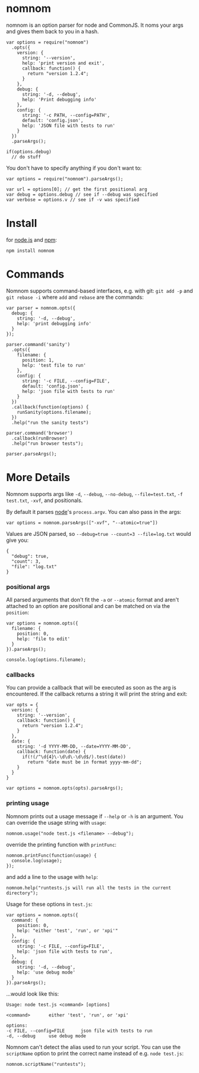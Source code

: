 # nomnom
nomnom is an option parser for node and CommonJS. It noms your args and gives them back to you in a hash.

	var options = require("nomnom")
	  .opts({
	    version: {
	      string: '--version',
	      help: 'print version and exit',
	      callback: function() {
	        return "version 1.2.4";
	      }
	    },
	    debug: {
	      string: '-d, --debug',
	      help: 'Print debugging info'
	    },
	    config: {
	      string: '-c PATH, --config=PATH',
	      default: 'config.json',
	      help: 'JSON file with tests to run'
	    }
	  })
	  .parseArgs();

	if(options.debug)
	  // do stuff
	
You don't have to specify anything if you don't want to:

	var options = require("nomnom").parseArgs();

	var url = options[0]; // get the first positional arg
	var debug = options.debug // see if --debug was specified
	var verbose = options.v // see if -v was specified

# Install
for [node.js](http://nodejs.org/) and [npm](http://github.com/isaacs/npm):

	npm install nomnom

# Commands
Nomnom supports command-based interfaces, e.g. with git: `git add -p` and `git rebase -i` where `add` and `rebase` are the commands:

	var parser = nomnom.opts({
	  debug: {
	    string: '-d, --debug',
	    help: 'print debugging info'
	  }
	});

	parser.command('sanity')
	  .opts({
	    filename: {
	      position: 1,
	      help: 'test file to run'
	    },
	    config: {
	      string: '-c FILE, --config=FILE',
	      default: 'config.json',
	      help: 'json file with tests to run'
	    }
	  })
	  .callback(function(options) {
	    runSanity(options.filename);
	  })
	  .help("run the sanity tests")
	
	parser.command('browser')
	  .callback(runBrowser)
	  .help("run browser tests");
	
	parser.parseArgs();

# More Details
Nomnom supports args like `-d`, `--debug`, `--no-debug`, `--file=test.txt`, `-f test.txt`, `-xvf`, and positionals.

By default it parses [node](http://nodejs.org/)'s `process.argv`. You can also pass in the args:

	var options = nomnom.parseArgs(["-xvf", "--atomic=true"])
	
Values are JSON parsed, so `--debug=true --count=3 --file=log.txt` would give you:

	{
	  "debug": true,
	  "count": 3,
	  "file": "log.txt"
	}
	
### positional args
All parsed arguments that don't fit the `-a` or `--atomic` format and aren't attached to an option are positional and can be matched on via the `position`:

	var options = nomnom.opts({
	  filename: {
	    position: 0,
	    help: 'file to edit'
	  }
	}).parseArgs();
	
	console.log(options.filename);
	
### callbacks
You can provide a callback that will be executed as soon as the arg is encountered. If the callback returns a string it will print the string and exit:

	var opts = {
	  version: {
	    string: '--version',
	    callback: function() {
	      return "version 1.2.4";
	    }
	  },
	  date: {
	    string: '-d YYYY-MM-DD, --date=YYYY-MM-DD',
	    callback: function(date) {
	      if(!(/^\d{4}\-\d\d\-\d\d$/).test(date))
	        return "date must be in format yyyy-mm-dd";
	    }
	  }
	}
	
	var options = nomnom.opts(opts).parseArgs();

### printing usage
Nomnom prints out a usage message if `--help` or `-h` is an argument. You can override the usage string with `usage`:

	nomnom.usage("node test.js <filename> --debug");
	
override the printing function with `printFunc`:

	nomnom.printFunc(function(usage) {
	  console.log(usage);
	});

and add a line to the usage with `help`:

	nomnom.help("runtests.js will run all the tests in the current directory");

Usage for these options in `test.js`:

	var options = nomnom.opts({
	  command: {
	    position: 0,
	    help: "either 'test', 'run', or 'xpi'" 
	  },
	  config: {
	    string: '-c FILE, --config=FILE',
	    help: 'json file with tests to run',
	  },
	  debug: {
	    string: '-d, --debug',
	    help: 'use debug mode'
	  }
	}).parseArgs();

...would look like this:

	Usage: node test.js <command> [options]
	
	<command>		either 'test', 'run', or 'xpi'
	
	options:
	-c FILE, --config=FILE		json file with tests to run
	-d, --debug		use debug mode
	
Nomnom can't detect the alias used to run your script. You can use the `scriptName` option to print the correct name instead of e.g. `node test.js`:

	nomnom.scriptName("runtests");
